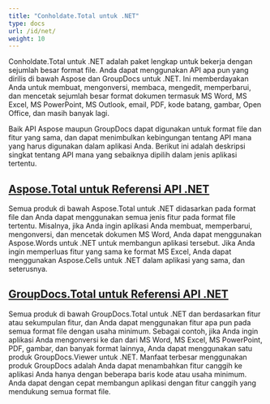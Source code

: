 ```yaml
---
title: "Conholdate.Total untuk .NET"
type: docs
url: /id/net/
weight: 10
---
```


Conholdate.Total untuk .NET adalah paket lengkap untuk bekerja dengan sejumlah besar format file. Anda dapat menggunakan API apa pun yang dirilis di bawah Aspose dan GroupDocs untuk .NET. Ini memberdayakan Anda untuk membuat, mengonversi, membaca, mengedit, memperbarui, dan mencetak sejumlah besar format dokumen termasuk MS Word, MS Excel, MS PowerPoint, MS Outlook, email, PDF, kode batang, gambar, Open Office, dan masih banyak lagi. 

Baik API Aspose maupun GroupDocs dapat digunakan untuk format file dan fitur yang sama, dan dapat menimbulkan kebingungan tentang API mana yang harus digunakan dalam aplikasi Anda. Berikut ini adalah deskripsi singkat tentang API mana yang sebaiknya dipilih dalam jenis aplikasi tertentu.

## [Aspose.Total untuk Referensi API .NET](/aspose-total-for-net/)

Semua produk di bawah Aspose.Total untuk .NET didasarkan pada format file dan Anda dapat menggunakan semua jenis fitur pada format file tertentu. Misalnya, jika Anda ingin aplikasi Anda membuat, memperbarui, mengonversi, dan mencetak dokumen MS Word, Anda dapat menggunakan Aspose.Words untuk .NET untuk membangun aplikasi tersebut. Jika Anda ingin memperluas fitur yang sama ke format MS Excel, Anda dapat menggunakan Aspose.Cells untuk .NET dalam aplikasi yang sama, dan seterusnya.

## [GroupDocs.Total untuk Referensi API .NET](/groupdocs-total-for-net/)

Semua produk di bawah GroupDocs.Total untuk .NET dan berdasarkan fitur atau sekumpulan fitur, dan Anda dapat menggunakan fitur apa pun pada semua format file dengan usaha minimum. Sebagai contoh, jika Anda ingin aplikasi Anda mengonversi ke dan dari MS Word, MS Excel, MS PowerPoint, PDF, gambar, dan banyak format lainnya, Anda dapat menggunakan satu produk GroupDocs.Viewer untuk .NET. Manfaat terbesar menggunakan produk GroupDocs adalah Anda dapat menambahkan fitur canggih ke aplikasi Anda hanya dengan beberapa baris kode atau usaha minimum. Anda dapat dengan cepat membangun aplikasi dengan fitur canggih yang mendukung semua format file.
